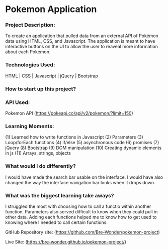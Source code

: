 # Pokemon Application

### Project Description: 
To create an application that pulled data from an external API of Pokémon data using HTML, CSS, and Javascript. The application is meant to have interactive buttons on the UI to allow the user to reaveal more information about each Pokémon.

### Technologies Used: 
HTML | CSS | Javascript | jQuery | Bootstrap

### How to start up this project?


### API Used:
Pokemon API (https://pokeapi.co/api/v2/pokemon/?limit=150)

### Learning Moments: 
(1) Learned how to write functions in Javascript (2) Parameters (3) Loop/forEach functions (4) if/else (5) asynchronous code (6) promises (7) jQuery (8) Bootstrap (9) DOM manipulation (10) Creating dynamic elements in js (11) Arrays, strings, objects

### What would I do differently? 
I would have made the search bar usable on the interface. I would have also changed the way the interface navigation bar looks when it drops down. 

### What was the biggest learning take aways? 
I struggled the most with choosing how to call a functio within another function. Parameters also served difficult to know when they could pull in other data. Adding each functions helped me to know how to get used to knowing where I needed to call certain functions.

GitHub Repository site:  (https://github.com/Bre-Wonder/pokemon-project)

Live Site: (https://bre-wonder.github.io/pokemon-project/)